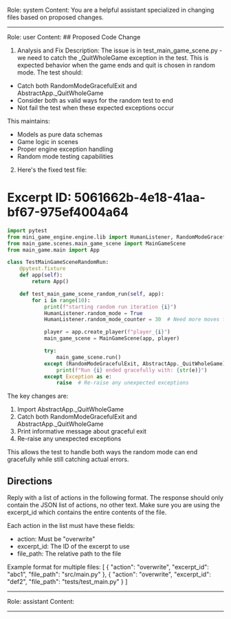 Role: system
Content: You are a helpful assistant specialized in changing files based on proposed changes.
__________________
Role: user
Content: ## Proposed Code Change
1. Analysis and Fix Description:
The issue is in test_main_game_scene.py - we need to catch the _QuitWholeGame exception in the test. This is expected behavior when the game ends and quit is chosen in random mode. The test should:
- Catch both RandomModeGracefulExit and AbstractApp._QuitWholeGame
- Consider both as valid ways for the random test to end
- Not fail the test when these expected exceptions occur

This maintains:
- Models as pure data schemas
- Game logic in scenes
- Proper engine exception handling
- Random mode testing capabilities

2. Here's the fixed test file:

# Excerpt ID: 5061662b-4e18-41aa-bf67-975ef4004a64
```python main_game/tests/test_main_game_scene.py
import pytest
from mini_game_engine.engine.lib import HumanListener, RandomModeGracefulExit, AbstractApp
from main_game.scenes.main_game_scene import MainGameScene
from main_game.main import App

class TestMainGameSceneRandomRun:
    @pytest.fixture
    def app(self):
        return App()

    def test_main_game_scene_random_run(self, app):
        for i in range(10):
            print(f"starting random run iteration {i}")
            HumanListener.random_mode = True
            HumanListener.random_mode_counter = 30  # Need more moves for battle scene

            player = app.create_player(f"player_{i}")
            main_game_scene = MainGameScene(app, player)

            try:
                main_game_scene.run()
            except (RandomModeGracefulExit, AbstractApp._QuitWholeGame) as e:
                print(f"Run {i} ended gracefully with: {str(e)}")
            except Exception as e:
                raise  # Re-raise any unexpected exceptions
```

The key changes are:
1. Import AbstractApp._QuitWholeGame
2. Catch both RandomModeGracefulExit and AbstractApp._QuitWholeGame
3. Print informative message about graceful exit
4. Re-raise any unexpected exceptions

This allows the test to handle both ways the random mode can end gracefully while still catching actual errors.

## Directions
Reply with a list of actions in the following format. The response should only contain the JSON list of actions, no other text.
Make sure you are using the excerpt_id which contains the entire contents of the file.

Each action in the list must have these fields:
- action: Must be "overwrite"
- excerpt_id: The ID of the excerpt to use
- file_path: The relative path to the file

Example format for multiple files:
[
    {
        "action": "overwrite",
        "excerpt_id": "abc1",
        "file_path": "src/main.py"
    },
    {
        "action": "overwrite",
        "excerpt_id": "def2",
        "file_path": "tests/test_main.py"
    }
]
__________________
Role: assistant
Content: 
__________________
